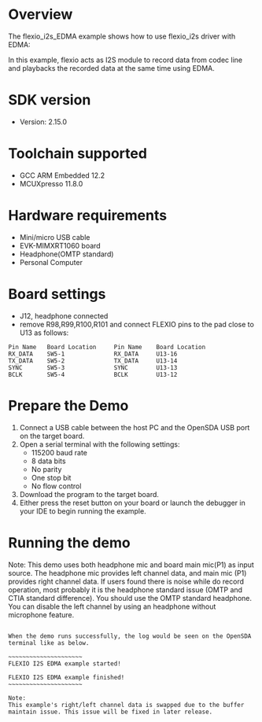 Overview
========
The flexio_i2s_EDMA example shows how to use flexio_i2s driver with EDMA:

In this example, flexio acts as I2S module to record data from codec line and playbacks the recorded data at the same time using EDMA.

SDK version
===========
- Version: 2.15.0

Toolchain supported
===================
- GCC ARM Embedded  12.2
- MCUXpresso  11.8.0

Hardware requirements
=====================
- Mini/micro USB cable
- EVK-MIMXRT1060 board
- Headphone(OMTP standard)
- Personal Computer

Board settings
==============
- J12, headphone connected
- remove R98,R99,R100,R101 and connect FLEXIO pins to the pad close to U13 as follows:
~~~~~~~~~~~~~~~~~~~~~~~~~~~~~~~~~~~~~~~~~~~~~~~~~~~~~~
Pin Name   Board Location     Pin Name    Board Location
RX_DATA    SW5-1              RX_DATA     U13-16
TX_DATA    SW5-2              TX_DATA     U13-14
SYNC       SW5-3              SYNC        U13-13
BCLK       SW5-4              BCLK        U13-12
~~~~~~~~~~~~~~~~~~~~~~~~~~~~~~~~~~~~~~~~~~~~~~~~~~~~~~

Prepare the Demo
================
1.  Connect a USB cable between the host PC and the OpenSDA USB port on the target board.
2.  Open a serial terminal with the following settings:
    - 115200 baud rate
    - 8 data bits
    - No parity
    - One stop bit
    - No flow control
3.  Download the program to the target board.
4.  Either press the reset button on your board or launch the debugger in your IDE to begin running the example.

Running the demo
================

Note: This demo uses both headphone mic and board main mic(P1) as input source. The headphone mic provides left
channel data, and main mic (P1) provides right channel data. If users found there is noise while do record operation,
most probably it is the headphone standard issue (OMTP and CTIA standard difference). You should use the OMTP
standard headphone. You can disable the left channel by using an headphone without microphone feature.

~~~~~~~~~~~~~~~~~~~~~~~~~~~~~~~~~~~~~~~~~~~~~~~~~~~~~~~~~~~~~~~~~~~~~~~

When the demo runs successfully, the log would be seen on the OpenSDA terminal like as below.

~~~~~~~~~~~~~~~~~~~~~
FLEXIO I2S EDMA example started!

FLEXIO I2S EDMA example finished!
~~~~~~~~~~~~~~~~~~~~~

Note:
This example's right/left channel data is swapped due to the buffer maintain issue. This issue will be fixed in later release.

